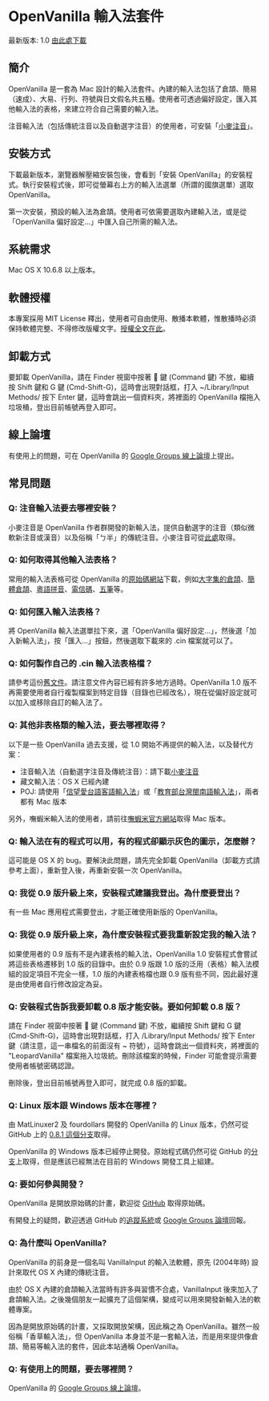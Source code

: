 # OpenVanilla 輸入法套件

最新版本: 1.0 [由此處下載](https://github.com/downloads/lukhnos/openvanilla/OpenVanilla-Installer-Mac-1.0.0.zip)

## 簡介

OpenVanilla 是一套為 Mac 設計的輸入法套件。內建的輸入法包括了倉頡、簡易（速成）、大易、行列、符號與日文假名共五種。使用者可透過偏好設定，匯入其他輸入法的表格，來建立符合自己需要的輸入法。

注音輸入法（包括傳統注音以及自動選字注音）的使用者，可安裝「[小麥注音](http://mcbopomofo.openvanilla.org)」。

## 安裝方式

下載最新版本，瀏覽器解壓縮安裝包後，會看到「安裝 OpenVanilla」的安裝程式。執行安裝程式後，即可從螢幕右上方的輸入法選單（所謂的國旗選單）選取 OpenVanilla。

第一次安裝，預設的輸入法為倉頡。使用者可依需要選取內建輸入法，或是從「OpenVanilla 偏好設定…」中匯入自己所需的輸入法。

## 系統需求

Mac OS X 10.6.8 以上版本。

## 軟體授權

本專案採用 MIT License 釋出，使用者可自由使用、散播本軟體，惟散播時必須保持軟體完整、不得修改版權文字。[授權全文在此](https://github.com/lukhnos/openvanilla/blob/master/LICENSE.txt)。

## 卸載方式

要卸載 OpenVanilla，請在 Finder 視窗中按著  鍵 (Command 鍵) 不放，繼續按 Shift 鍵和 G 鍵 (Cmd-Shift-G)，這時會出現對話框，打入 ~/Library/Input Methods/ 按下 Enter 鍵，這時會跳出一個資料夾，將裡面的 OpenVanilla 檔拖入垃圾桶，登出目前帳號再登入即可。

## 線上論壇

有使用上的問題，可在 OpenVanilla 的 [Google Groups 線上論壇](https://groups.google.com/forum/?fromgroups/openvanilla#!forum/openvanilla)上提出。

## 常見問題

### Q: 注音輸入法要去哪裡安裝？

小麥注音是 OpenVanilla 作者群開發的新輸入法，提供自動選字的注音（類似微軟新注音或漢音）以及俗稱「ㄅ半」的傳統注音。小麥注音可從[此處](http://mcbopomofo.openvanilla.org)取得。

### Q: 如何取得其他輸入法表格？

常用的輸入法表格可從 OpenVanilla 的[原始碼網站](https://github.com/lukhnos/openvanilla/tree/master/DataTables)下載，例如[大字集的倉頡](https://github.com/lukhnos/openvanilla/blob/master/DataTables/cj-ext.cin)、[簡體倉頡](https://github.com/lukhnos/openvanilla/blob/master/DataTables/jtcj.cin)、[粵語拼音](https://github.com/lukhnos/openvanilla/blob/master/DataTables/jyutping.cin)、[電信碼](https://github.com/lukhnos/openvanilla/blob/master/DataTables/telecode.cin)、[五筆](https://github.com/lukhnos/openvanilla/blob/master/DataTables/wubizixing.cin)等。

### Q: 如何匯入輸入法表格？

將 OpenVanilla 輸入法選單拉下來，選「OpenVanilla 偏好設定…」，然後選「加入新輸入法」，按「匯入…」按鈕，然後選取下載來的 .cin 檔案就可以了。

### Q: 如何製作自己的 .cin 輸入法表格檔？

請參考這份[舊文件](https://docs.google.com/document/pub?id=1ew408138FCRivleknnw5IRnFqSFH3bHnDyammmiasDo)。請注意文件內容已經有許多地方過時。OpenVanilla 1.0 版不再需要使用者自行複製檔案到特定目錄（目錄也已經改名），現在從偏好設定就可以加入或移除自訂的輸入法了。

### Q: 其他非表格類的輸入法，要去哪裡取得？

以下是一些 OpenVanilla 過去支援，從 1.0 開始不再提供的輸入法，以及替代方案：

* 注音輸入法（自動選字注音及傳統注音）：請下載[小麥注音](http://mcbopomofo.openvanilla.org)
* 藏文輸入法：OS X 已經內建
* POJ: 請使用「[信望愛台語客語輸入法](http://taigi.fhl.net/TaigiIME/)」或「[教育部台灣閩南語輸入法](http://www.edu.tw/mandr/download.aspx?download_sn=3015&pages=0&site_content_sn=3364)」，兩者都有 Mac 版本

另外，嘸蝦米輸入法的使用者，請前往[嘸蝦米官方網站](http://boshiamy.com)取得 Mac 版本。

### Q: 輸入法在有的程式可以用，有的程式卻顯示灰色的圖示，怎麼辦？

這可能是 OS X 的 bug。要解決此問題，請先完全卸載 OpenVanilla（卸載方式請參考上面），重新登入後，再重新安裝一次 OpenVanilla。

<a id="why-logout-is-needed"></a>

### Q: 我從 0.9 版升級上來，安裝程式建議我登出。為什麼要登出？

有一些 Mac 應用程式需要登出，才能正確使用新版的 OpenVanilla。

<a id="migrate-from-old-openvanilla"></a>

### Q: 我從 0.9 版升級上來，為什麼安裝程式要我重新設定我的輸入法？

如果使用者的 0.9 版有不是內建表格的輸入法，OpenVanilla 1.0 安裝程式會嘗試將這些表格遷移到 1.0 版的目錄中。由於 0.9 版跟 1.0 版的泛用（表格）輸入法模組的設定項目不完全一樣，1.0 版的內建表格檔也跟 0.9 版有些不同，因此最好還是由使用者自行修改設定為妥。

### Q: 安裝程式告訴我要卸載 0.8 版才能安裝。要如何卸載 0.8 版？

請在 Finder 視窗中按著  鍵 (Command 鍵) 不放，繼續按 Shift 鍵和 G 鍵 (Cmd-Shift-G)，這時會出現對話框，打入 /Library/Input Methods/ 按下 Enter 鍵（請注意，這一串檔名的前面沒有 ~ 符號），這時會跳出一個資料夾，將裡面的 "LeopardVanilla" 檔案拖入垃圾統。刪除該檔案的時候，Finder 可能會提示需要使用者帳號密碼認證。

刪除後，登出目前帳號再登入即可，就完成 0.8 版的卸載。

### Q: Linux 版本跟 Windows 版本在哪裡？

由 MatLinuxer2 及 fourdollars 開發的 OpenVanilla 的 Linux 版本，仍然可從 GitHub 上的 [0.8.1 這個分支](https://github.com/lukhnos/openvanilla/tree/0.8.1)取得。

OpenVanilla 的 Windows 版本已經停止開發。原始程式碼仍然可從 GitHub 的[分支](https://github.com/lukhnos/openvanilla/tree/0.8.1)上取得，但是應該已經無法在目前的 Windows 開發工具上組建。

### Q: 要如何參與開發？

OpenVanilla 是開放原始碼的計畫，歡迎從 [GitHub](https://github.com/lukhnos/openvanilla/) 取得原始碼。

有開發上的疑問，歡迎透過 GitHub 的[追蹤系統](https://github.com/lukhnos/openvanilla/issues)或 [Google Groups 論壇](https://groups.google.com/forum/?fromgroups/openvanilla#!forum/openvanilla)回報。

### Q: 為什麼叫 OpenVanilla?

OpenVanilla 的前身是一個名叫 VanillaInput 的輸入法軟體，原先 (2004年時) 設計來取代 OS X 內建的傳統注音。

由於 OS X 內建的倉頡輸入法當時有許多與習慣不合處，VanillaInput 後來加入了倉頡輸入法。之後幾個朋友一起擴充了這個架構，變成可以用來開發新輸入法的軟體專案。

因為是開放原始碼的計畫，又採取開放架構，因此稱之為 OpenVanilla。雖然一般俗稱「香草輸入法」，但 OpenVanilla 本身並不是一套輸入法，而是用來提供像倉頡、簡易等輸入法的套件，因此本站通稱 OpenVanilla。

### Q: 有使用上的問題，要去哪裡問？

OpenVanilla 的 [Google Groups 線上論壇](https://groups.google.com/forum/?fromgroups/openvanilla#!forum/openvanilla)。

